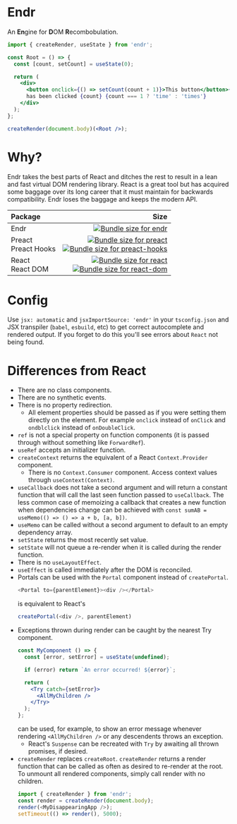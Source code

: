# Endr
An **En**gine for **D**OM **R**ecombobulation.

```jsx
import { createRender, useState } from 'endr';

const Root = () => {
  const [count, setCount] = useState(0);

  return (
    <div>
      <button onclick={() => setCount(count + 1)}>This button</button>{' '}
      has been clicked {count} {count === 1 ? 'time' : 'times'}
    </div>
  );
};

createRender(document.body)(<Root />);
```

# Why?
Endr takes the best parts of React and ditches the rest to result in a lean and
fast virtual DOM rendering library. React is a great tool but has acquired some
baggage over its long career that it must maintain for backwards compatibility.
Endr loses the baggage and keeps the modern API.

|Package|Size|
|:-|-:|
|Endr|<a href="https://pkg-size.dev/endr"><img src="https://pkg-size.dev/badge/bundle/5947" title="Bundle size for endr"></a>|
|Preact<br/>Preact Hooks|<a href="https://pkg-size.dev/preact"><img src="https://pkg-size.dev/badge/bundle/11456" title="Bundle size for preact"></a><br /><a href="https://pkg-size.dev/preact-hooks"><img src="https://pkg-size.dev/badge/bundle/13364" title="Bundle size for preact-hooks"></a>|
|React<br/>React DOM|<a href="https://pkg-size.dev/react"><img src="https://pkg-size.dev/badge/bundle/6882" title="Bundle size for react"></a><br /><a href="https://pkg-size.dev/react-dom"><img src="https://pkg-size.dev/badge/bundle/141289" title="Bundle size for react-dom"></a>|

# Config
Use `jsx: automatic` and `jsxImportSource: 'endr'` in your `tsconfig.json` and
JSX transpiler (`babel`, `esbuild`, etc) to get correct autocomplete and
rendered output. If you forget to do this you'll see errors about `React` not
being found.

# Differences from React
- There are no class components.
- There are no synthetic events.
- There is no property redirection.
  - All element properties should be passed as if you were setting them directly
    on the element. For example `onclick` instead of `onClick` and `ondblclick`
    instead of `onDoubleClick`.
- `ref` is not a special property on function components (it is passed through
  without something like `ForwardRef`).
- `useRef` accepts an initializer function.
- `createContext` returns the equivalent of a React `Context.Provider`
  component.
  - There is no `Context.Consumer` component. Access context values through
    `useContext(Context)`.
- `useCallback` does not take a second argument and will return a constant
  function that will call the last seen function passed to `useCallback`. The
  less common case of memoizing a callback that creates a new function when
  dependencies change can be achieved with
  `const sumAB = useMemo(() => () => a + b, [a, b])`.
- `useMemo` can be called without a second argument to default to an empty
  dependency array.
- `setState` returns the most recently set value.
- `setState` will not queue a re-render when it is called during the render
  function.
- There is no `useLayoutEffect`.
- `useEffect` is called immediately after the DOM is reconciled.
- Portals can be used with the `Portal` component instead of `createPortal`.
  ```js
  <Portal to={parentElement}><div /></Portal>
  ```
  is equivalent to React's
  ```js
  createPortal(<div />, parentElement)
  ```
- Exceptions thrown during render can be caught by the nearest Try component.
  ```jsx
  const MyComponent () => {
    const [error, setError] = useState(undefined);

    if (error) return `An error occurred! ${error}`;

    return (
      <Try catch={setError}>
        <AllMyChildren />
      </Try>
    );
  };
  ```
  can be used, for example, to show an error message whenever rendering
    `<AllMyChildren />` or any descendents throws an exception.
  - React's `Suspense` can be recreated with `Try` by awaiting all thrown
    promises, if desired.
- `createRender` replaces `createRoot`. `createRender` returns a render function
  that can be called as often as desired to re-render at the root. To unmount
  all rendered components, simply call render with no children.
  ```js
  import { createRender } from 'endr';
  const render = createRender(document.body);
  render(<MyDisappearingApp />);
  setTimeout(() => render(), 5000);
  ```
